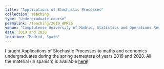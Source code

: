 ```yaml
---
title: "Applications of Stochastic Processes"
collection: teaching
type: "Undergraduate course"
permalink: /teaching/2019_APRES
venue: "Complutense University of Madrid, Statistics and Operations Research Department"
date: 2019 and 2020
location: "Madrid, Spain"
---
```


I taught Applications of Stochastic Processes to maths and economics undergraduates during the spring semesters of years 2019 and 2020.
All the material (in spanish) is available [here](/files/apres.pdf)!

